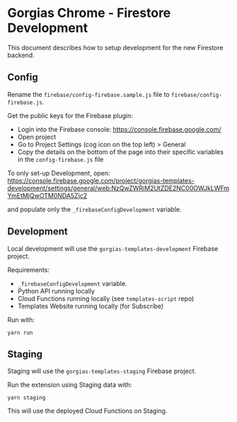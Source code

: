 Gorgias Chrome - Firestore Development
======================================

This document describes how to setup development for the new Firestore backend.

## Config

Rename the `firebase/config-firebase.sample.js` file to `firebase/config-firebase.js`.

Get the public keys for the Firebase plugin:
- Login into the Firebase console: https://console.firebase.google.com/
- Open project
- Go to Project Settings (cog icon on the top left) > General
- Copy the details on the bottom of the page into their specific variables in the `config-firebase.js` file

To only set-up Development, open:
https://console.firebase.google.com/project/gorgias-templates-development/settings/general/web:NzQwZWRiM2UtZDE2NC00OWJkLWFmYmEtMjQwOTM0NDA5Zjc2

and populate only the `_firebaseConfigDevelopment` variable.

## Development

Local development will use the `gorgias-templates-development` Firebase project.

Requirements:
- `_firebaseConfigDevelopment` variable.
- Python API running locally
- Cloud Functions running locally (see `templates-script` repo)
- Templates Website running locally (for Subscribe)


Run with:

```
yarn run
```

## Staging

Staging will use the `gorgias-templates-staging` Firebase project.

Run the extension using Staging data with:

```
yarn staging
```

This will use the deployed Cloud Functions on Staging.


